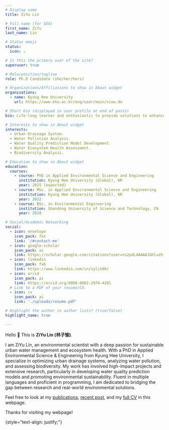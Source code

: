 ```yaml
---
# Display name
title: ZiYu Lin 

# Full name (for SEO)
first_name: ZiYu
last_name: Lin 

# Status emoji
status:
  icon: ☕️

# Is this the primary user of the site?
superuser: true

# Role/position/tagline
role: Ph.D Candidate (she/her/hers)

# Organizations/Affiliations to show in About widget
organizations:
  - name: Kyung Hee University
    url: https://www.khu.ac.kr/eng/user/main/view.do

# Short bio (displayed in user profile at end of posts)
bio: Life-long learner and enthusiastic to provide solutions to enhance environment quality.

# Interests to show in About widget
interests:
  - Urban Drainage System.
  - Water Pollution Analysis.
  - Water Quality Prediction Model Development.
  - Water Ecosystem Health Assessment.
  - Biodiversity Analysis.

# Education to show in About widget
education:
  courses:
    - course: PhD in Applied Environmental Science and Engineering
      institution: Kyung Hee University (Global), KR
      year: 2025 (expected)
    - course: MSc. in Applied Environmental Science and Engineering
      institution: Kyung Hee University (Global), KR
      year: 2022
    - course: BSc. in Environmental Engineering
      institution: Shandong University of Science and Technology, CN
      year: 2018

# Social/Academic Networking
social:
  - icon: envelope
    icon_pack: fas
    link: '/#contact-me'
  - icon: google-scholar
    icon_pack: ai
    link: https://scholar.google.com/citations?user=ns2pdL4AAAAJ&hl=zh-CN
  - icon: linkedin
    icon_pack: fab
    link: https://www.linkedin.com/in/zylin96/
  - icon: orcid
    icon_pack: ai
    link: https://orcid.org/0000-0002-2974-4201
  # Link to a PDF of your resume/CV.
  - icon: cv
    icon_pack: ai
    link: './uploads/resume.pdf'

# Highlight the author in author lists? (true/false)
highlight_name: true

---
```


Hello 👋 This is **ZiYu Lin (林子愉)**. 

I am ZiYu Lin, an environmental scientist with a deep passion for sustainable urban water management and ecosystem health. With a PhD in Applied Environmental Science & Engineering from Kyung Hee University, I specialize in optimizing urban drainage systems, analyzing water pollution, and assessing biodiversity. My work has involved high-impact projects and extensive research, particularly in developing water quality prediction models and promoting environmental sustainability. Fluent in multiple languages and proficient in programming, I am dedicated to bridging the gap between research and real-world environmental solutions.

Feel free to look at my [publications](./publication/), [recent post](./post/), and my [full CV](/uploads/resume.pdf) in this webpage.

Thanks for visiting my webpage!

{style="text-align: justify;"}